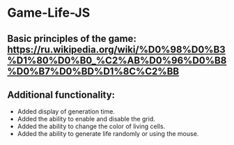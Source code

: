 # Game-Life-JS
## Basic principles of the game: https://ru.wikipedia.org/wiki/%D0%98%D0%B3%D1%80%D0%B0_%C2%AB%D0%96%D0%B8%D0%B7%D0%BD%D1%8C%C2%BB

## Additional functionality:
* Added display of generation time.
* Added the ability to enable and disable the grid.
* Added the ability to change the color of living cells.
* Added the ability to generate life randomly or using the mouse.